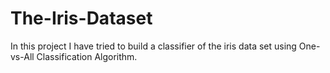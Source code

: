 # The-Iris-Dataset
In this project I have tried to build a classifier of the iris data set using One-vs-All Classification Algorithm.


